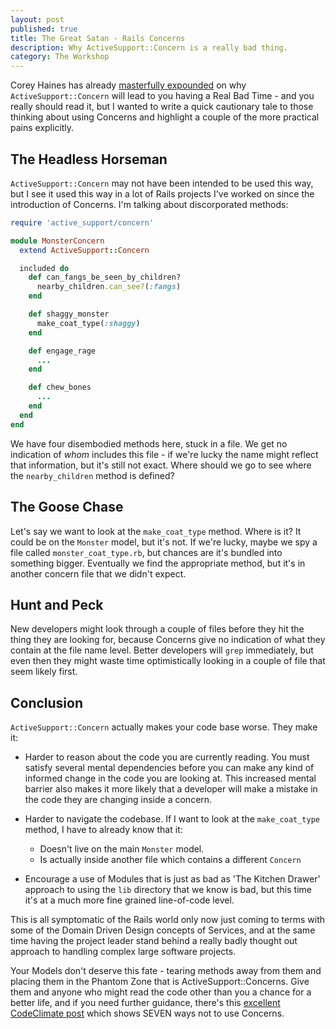 ```yaml
---
layout: post
published: true
title: The Great Satan - Rails Concerns
description: Why ActiveSupport::Concern is a really bad thing.
category: The Workshop
---
```


Corey Haines has already [masterfully expounded](http://blog.coreyhaines.com/2012/12/why-i-dont-use-activesupportconcern.html) on why ```ActiveSupport::Concern``` will lead to you having a Real Bad Time - and you really should read it, but I wanted to write a quick cautionary tale to those thinking about using Concerns and highlight a couple of the more practical pains explicitly.

## The Headless Horseman

```ActiveSupport::Concern``` may not have been intended to be used this way, but I see it used this way in a lot of Rails projects I've worked on since the introduction of Concerns. I'm talking about discorporated methods:

~~~ruby
require 'active_support/concern'

module MonsterConcern
  extend ActiveSupport::Concern

  included do
    def can_fangs_be_seen_by_children?
      nearby_children.can_see?(:fangs)
    end

    def shaggy_monster
      make_coat_type(:shaggy)
    end

    def engage_rage
      ...
    end

    def chew_bones
      ...
    end
  end
end
~~~

We have four disembodied methods here, stuck in a file. We get no indication of _whom_ includes this file - if we're lucky the name might reflect that information, but it's still not exact. Where should we go to see where the ```nearby_children``` method is defined?

## The Goose Chase

Let's say we want to look at the ```make_coat_type``` method. Where is it? It could be on the ```Monster``` model, but it's not. If we're lucky, maybe we spy a file called ```monster_coat_type.rb```, but chances are it's bundled into something bigger. Eventually we find the appropriate method, but it's in another concern file that we didn't expect.

## Hunt and Peck

New developers might look through a couple of files before they hit the thing they are looking for, because Concerns give no indication of what they contain at the file name level. Better developers will ```grep``` immediately, but even then they might waste time optimistically looking in a couple of file that seem likely first.

## Conclusion

```ActiveSupport::Concern``` actually makes your code base worse. They make it:

- Harder to reason about the code you are currently reading. You must satisfy several mental dependencies before you can make any kind of informed change in the code you are looking at. This increased mental barrier also makes it more likely that a developer will make a mistake in the code they are changing inside a concern.

- Harder to navigate the codebase. If I want to look at the ```make_coat_type``` method, I have to already know that it:

  - Doesn't live on the main ```Monster``` model.
  - Is actually inside another file which contains a different ```Concern```

- Encourage a use of Modules that is just as bad as 'The Kitchen Drawer' approach to using the ```lib``` directory that we know is bad, but this time it's at a much more fine grained line-of-code level.

This is all symptomatic of the Rails world only now just coming to terms with some of the Domain Driven Design concepts of Services, and at the same time having the project leader stand behind a really badly thought out approach to handling complex large software projects.

Your Models don't deserve this fate - tearing methods away from them and placing them in the Phantom Zone that is ActiveSupport::Concerns. Give them and anyone who might read the code other than you a chance for a better life, and if you need further guidance, there's this [excellent CodeClimate post](http://blog.codeclimate.com/blog/2012/10/17/7-ways-to-decompose-fat-activerecord-models/) which shows SEVEN ways not to use Concerns.